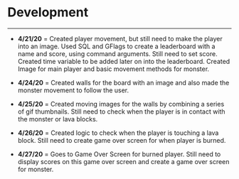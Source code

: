 # Development

---

- **4/21/20** = Created player movement, but still need to make the player into an image. 
Used SQL and GFlags to create a leaderboard with a name and score, using command arguments.
Still need to set score. Created time variable to be added later on into the
leaderboard. Created Image for main player and basic movement methods for monster.

- **4/24/20** = Created walls for the board with an image and also made
the monster movement to follow the user.

- **4/25/20** = Created moving images for the walls by combining
a series of gif thumbnails. Still need to check when the player is in contact
with the monster or lava blocks.

- **4/26/20** = Created logic to check when the player is touching
a lava block. Still need to create game over screen for when player is 
burned.

- **4/27/20** = Goes to Game Over Screen for burned player. Still
need to display scores on this game over screen and create a game over screen
for monster.
